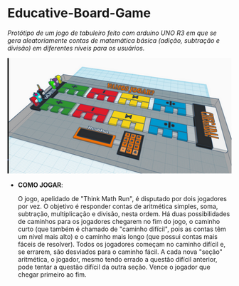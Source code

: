 # Educative-Board-Game

*Protótipo de um jogo de tabuleiro feito com arduino UNO R3 em que se gera aleatoriamente contas de matemática básica (adição, subtração e divisão) em diferentes níveis para os usuários.*

<p align="center">
  <img src="img/design.png" />
</p>

* **COMO JOGAR**:

  O jogo, apelidado de "Think Math Run", é disputado por dois jogadores por vez. O objetivo é responder contas de aritmética simples, soma, subtração, multiplicação e divisão, nesta ordem. Há duas possibilidades de caminhos para os jogadores chegarem no fim do jogo, o caminho curto (que também é chamado de "caminho difícil", pois as contas têm um nível mais alto) e o caminho mais longo (que possui contas mais fáceis de resolver). 
  Todos os jogadores começam no caminho difícil e, se errarem, são desviados para o caminho fácil. A cada nova "seção" aritmética, o jogador, mesmo tendo errado a questão difícil anterior, pode tentar a questão difícil da outra seção. Vence o jogador que chegar primeiro ao fim. 

